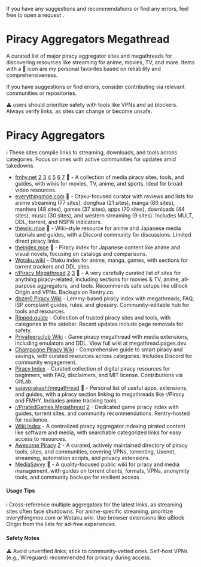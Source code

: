 If you have any suggestions and recommendations or find any errors, feel free to open a request .
# Piracy Aggregators Megathread

A curated list of major piracy aggregator sites and megathreads for discovering resources like streaming for anime, movies, TV, and more. Items with a 🌟 icon are my personal favorites based on reliability and comprehensiveness.

If you have suggestions or find errors, consider contributing via relevant communities or repositories.

⚠️ users should prioritize safety with tools like VPNs and ad blockers. Always verify links, as sites can change or become unsafe.

# Piracy Aggregators
ℹ️ These sites compile links to streaming, downloads, and tools across categories. Focus on ones with active communities for updates amid takedowns.
* <a href="https://fmhy.net/" target="_blank" rel="noopener noreferrer">fmhy.net</a> <a href="https://fmhy.pages.dev/" target="_blank" rel="noopener noreferrer">2</a> <a href="https://www.reddit.com/r/FREEMEDIAHECKYEAH/wiki/index/" target="_blank" rel="noopener noreferrer">3</a> <a href="https://rentry.co/FMHY" target="_blank" rel="noopener noreferrer">4</a> <a href="https://rentry.org/FMHY" target="_blank" rel="noopener noreferrer">5</a> <a href="https://github.com/fmhy/FMHY/wiki" target="_blank" rel="noopener noreferrer">6</a>  <a href="https://saidit.net/s/freemediaheckyeah/wiki/index" target="_blank" rel="noopener noreferrer">7</a> 🌟 - A collection of media piracy sites, tools, and guides, with wikis for movies, TV, anime, and sports. Ideal for broad video resources.
* <a href="https://everythingmoe.com/" target="_blank" rel="noopener noreferrer">everythingmoe.com</a> 🌟 - Otaku-focused curator with reviews and lists for anime streaming (77 sites), donghua (21 sites), manga (80 sites), manhwa (48 sites), games (37 sites), apps (70 sites), downloads (44 sites), music (30 sites), and western streaming (9 sites). Includes MULT, DDL, torrent, and NSFW indicators.
* <a href="https://thewiki.moe/" target="_blank" rel="noopener noreferrer">thewiki.moe</a> 🌟 - Wiki-style resource for anime and Japanese media tutorials and guides, with a Discord community for discussions. Limited direct piracy links.
* <a href="https://theindex.moe/" target="_blank" rel="noopener noreferrer">theindex.moe</a> 🌟 - Piracy index for Japanese content like anime and visual novels, focusing on catalogs and comparisons.
* <a href="https://wotaku.wiki/" target="_blank" rel="noopener noreferrer">Wotaku.wiki</a> - Otaku index for anime, manga, games, with sections for torrent trackers and DDL sites.
* <a href="https://www.reddit.com/r/Piracy/wiki/megathread" target="_blank" rel="noopener noreferrer">r/Piracy Megathread</a> <a href="https://rentry.co/megathread" target="_blank" rel="noopener noreferrer">2</a> <a href="https://rentry.org/megathread" target="_blank" rel="noopener noreferrer">3</a>  🌟 - A very carefully curated list of sites for anything piracy-related, including sections for movies & TV, anime, all-purpose aggregators, and tools. Recommends safe setups like uBlock Origin and VPNs. Backups on Rentry.co.
* <a href="https://wiki.dbzer0.com/piracy" target="_blank" rel="noopener noreferrer">dbzer0 Piracy Wiki</a> - Lemmy-based piracy index with megathreads, FAQ, ISP complaint guides, rules, and glossary. Community-editable hub for tools and resources.
* <a href="https://ripped.guide/" target="_blank" rel="noopener noreferrer">Ripped.guide</a> - Collection of trusted piracy sites and tools, with categories in the sidebar. Recent updates include page removals for safety.
* <a href="https://megathread.pages.dev/" target="_blank" rel="noopener noreferrer">Privateersclub Wiki</a> - Game piracy megathread with media extensions, including emulators and DDL. View full wiki at megathread.pages.dev.
* <a href="https://champagne.pages.dev/" target="_blank" rel="noopener noreferrer">Champagne Piracy Wiki</a> - Comprehensive guide to smart piracy and savings, with curated resources across categories. Includes Discord for community engagement.
* <a href="https://piracy.vercel.app/" target="_blank" rel="noopener noreferrer">Piracy Index</a> - Curated collection of digital piracy resources for beginners, with FAQ, disclaimers, and MIT license. Contributions via GitLab.
* <a href="https://sajayprakash.github.io/megathread/" target="_blank" rel="noopener noreferrer">sajayprakash/megathread</a> 🌟 - Personal list of useful apps, extensions, and guides, with a piracy section linking to megathreads like r/Piracy and FMHY. Includes anime tracking tools.
* <a href="https://rentry.org/pgames" target="_blank" rel="noopener noreferrer">r/PiratedGames Megathread</a> <a href="https://rentry.co/piratedgames" target="_blank" rel="noopener noreferrer">2</a> - Dedicated game piracy index with guides, torrent sites, and community recommendations. Rentry-hosted for resilience.
* <a href="https://wiki-index.pages.dev/" target="_blank" rel="noopener noreferrer">Wiki Index</a> - A centralized piracy aggregator indexing pirated content like software and media, with searchable categorized links for easy access to resources.
* <a href="https://shakil-shahadat.github.io/awesome-piracy/" target="_blank" rel="noopener noreferrer">Awesome Piracy</a> <a href="https://web.archive.org/web/20220000000000*/https://github.com/Shakil-Shahadat/awesome-piracy" target="_blank" rel="noopener noreferrer">2</a> - A curated, actively maintained directory of piracy tools, sites, and communities, covering VPNs, torrenting, Usenet, streaming, automation scripts, and privacy extensions.
* <a href="https://mediasavvy.pages.dev/" target="_blank" rel="noopener noreferrer">MediaSavvy</a> 🌟 - A quality-focused public wiki for piracy and media management, with guides on torrent clients, formats, VPNs, anonymity tools, and community backups for resilient access.

#### Usage Tips
ℹ️ Cross-reference multiple aggregators for the latest links, as streaming sites often face shutdowns. For anime-specific streaming, prioritize everythingmoe.com or Wotaku.wiki. Use browser extensions like uBlock Origin from the lists for ad-free experiences.

#### Safety Notes
⚠️ Avoid unverified links; stick to community-vetted ones. Self-host VPNs (e.g., Wireguard) recommended for privacy during access.
